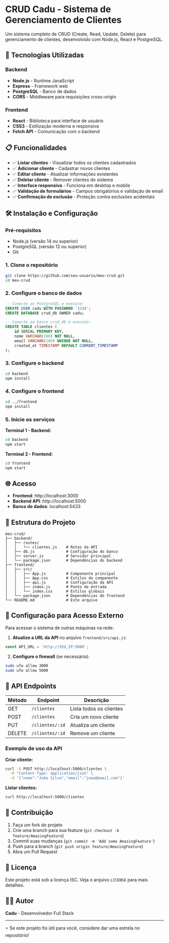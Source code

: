 # CRUD Cadu - Sistema de Gerenciamento de Clientes

Um sistema completo de CRUD (Create, Read, Update, Delete) para gerenciamento de clientes, desenvolvido com Node.js, React e PostgreSQL.

## 🚀 Tecnologias Utilizadas

### Backend
- **Node.js** - Runtime JavaScript
- **Express** - Framework web
- **PostgreSQL** - Banco de dados
- **CORS** - Middleware para requisições cross-origin

### Frontend
- **React** - Biblioteca para interface de usuário
- **CSS3** - Estilização moderna e responsiva
- **Fetch API** - Comunicação com o backend

## 📋 Funcionalidades

- ✅ **Listar clientes** - Visualizar todos os clientes cadastrados
- ✅ **Adicionar cliente** - Cadastrar novos clientes
- ✅ **Editar cliente** - Atualizar informações existentes
- ✅ **Deletar cliente** - Remover clientes do sistema
- ✅ **Interface responsiva** - Funciona em desktop e mobile
- ✅ **Validação de formulários** - Campos obrigatórios e validação de email
- ✅ **Confirmação de exclusão** - Proteção contra exclusões acidentais

## 🛠️ Instalação e Configuração

### Pré-requisitos
- Node.js (versão 14 ou superior)
- PostgreSQL (versão 12 ou superior)
- Git

### 1. Clone o repositório
```bash
git clone https://github.com/seu-usuario/meu-crud.git
cd meu-crud
```

### 2. Configure o banco de dados
```sql
-- Conecte ao PostgreSQL e execute:
CREATE USER cadu WITH PASSWORD '1234';
CREATE DATABASE crud_db OWNER cadu;

-- Conecte ao banco crud_db e execute:
CREATE TABLE clientes (
    id SERIAL PRIMARY KEY,
    nome VARCHAR(100) NOT NULL,
    email VARCHAR(100) UNIQUE NOT NULL,
    created_at TIMESTAMP DEFAULT CURRENT_TIMESTAMP
);
```

### 3. Configure o backend
```bash
cd backend
npm install
```

### 4. Configure o frontend
```bash
cd ../frontend
npm install
```

### 5. Inicie os serviços

**Terminal 1 - Backend:**
```bash
cd backend
npm start
```

**Terminal 2 - Frontend:**
```bash
cd frontend
npm start
```

## 🌐 Acesso

- **Frontend**: http://localhost:3000
- **Backend API**: http://localhost:5000
- **Banco de dados**: localhost:5433

## 📁 Estrutura do Projeto

```
meu-crud/
├── backend/
│   ├── routes/
│   │   └── clientes.js    # Rotas da API
│   ├── db.js              # Configuração do banco
│   ├── server.js          # Servidor principal
│   └── package.json       # Dependências do backend
├── frontend/
│   ├── src/
│   │   ├── App.js         # Componente principal
│   │   ├── App.css        # Estilos do componente
│   │   ├── api.js         # Configuração da API
│   │   ├── index.js       # Ponto de entrada
│   │   └── index.css      # Estilos globais
│   └── package.json       # Dependências do frontend
└── README.md              # Este arquivo
```

## 🔧 Configuração para Acesso Externo

Para acessar o sistema de outras máquinas na rede:

1. **Atualize a URL da API** no arquivo `frontend/src/api.js`:
```javascript
const API_URL = 'http://SEU_IP:5000';
```

2. **Configure o firewall** (se necessário):
```bash
sudo ufw allow 3000
sudo ufw allow 5000
```

## 📝 API Endpoints

| Método | Endpoint | Descrição |
|--------|----------|-----------|
| GET | `/clientes` | Lista todos os clientes |
| POST | `/clientes` | Cria um novo cliente |
| PUT | `/clientes/:id` | Atualiza um cliente |
| DELETE | `/clientes/:id` | Remove um cliente |

### Exemplo de uso da API

**Criar cliente:**
```bash
curl -X POST http://localhost:5000/clientes \
  -H "Content-Type: application/json" \
  -d '{"nome":"João Silva","email":"joao@email.com"}'
```

**Listar clientes:**
```bash
curl http://localhost:5000/clientes
```

## 🤝 Contribuição

1. Faça um fork do projeto
2. Crie uma branch para sua feature (`git checkout -b feature/AmazingFeature`)
3. Commit suas mudanças (`git commit -m 'Add some AmazingFeature'`)
4. Push para a branch (`git push origin feature/AmazingFeature`)
5. Abra um Pull Request

## 📄 Licença

Este projeto está sob a licença ISC. Veja o arquivo `LICENSE` para mais detalhes.

## 👨‍💻 Autor

**Cadu** - Desenvolvedor Full Stack

---

⭐ Se este projeto foi útil para você, considere dar uma estrela no repositório!
